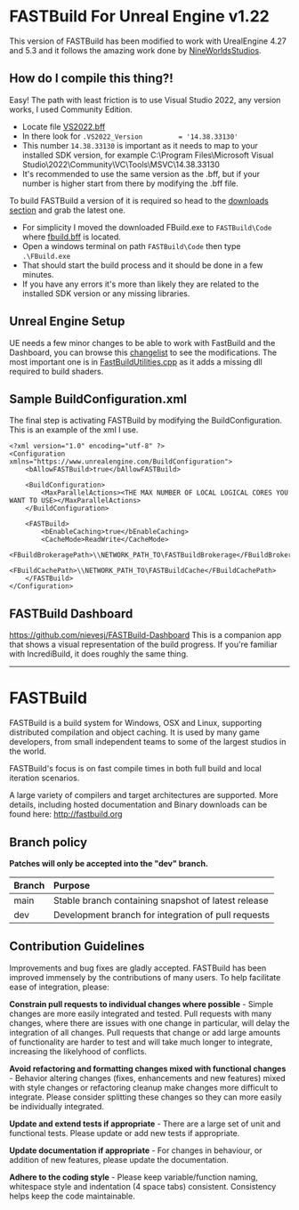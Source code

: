 # FASTBuild For Unreal Engine v1.22

This version of FASTBuild has been modified to work with UrealEngine 4.27 and 5.3 and it follows the amazing work done by [NineWorldsStudios](https://github.com/NineWorldsStudios/FASTBuild).

## How do I compile this thing?!

Easy! The path with least friction is to use Visual Studio 2022, any version works, I used Community Edition. 
* Locate file [VS2022.bff](External%2FSDK%2FVisualStudio%2FVS2022.bff)
* In there look for  `.VS2022_Version         = '14.38.33130'`
* This number `14.38.33130` is important as it needs to map to your installed SDK version, for example C:\Program Files\Microsoft Visual Studio\2022\Community\VC\Tools\MSVC\14.38.33130
* It's recommended to use the same version as the .bff, but if your number is higher start from there by modifying the .bff file.

To build FASTBuild a version of it is required so head to the [downloads section](https://www.fastbuild.org/docs/download.html) and grab the latest one.

* For simplicity I moved the downloaded FBuild.exe to `FASTBuild\Code` where [fbuild.bff](Code%2Ffbuild.bff) is located.
* Open a windows terminal on path `FASTBuild\Code` then type `.\FBuild.exe`
* That should start the build process and it should be done in a few minutes.
* If you have any errors it's more than likely they are related to the installed SDK version or any missing libraries.

## Unreal Engine Setup

UE needs a few minor changes to be able to work with FastBuild and the Dashboard, you can browse this [changelist](https://github.com/nievesj/UnrealEngine/commit/1ff1e3113fe19e9e531276698dff968e4bab1ba9#diff-94843f776dd2b8dedfa47723cf154f0bd9dab3dc94cc464fceb7e1a6ab735315) to see the modifications. The most important one is in [FastBuildUtilities.cpp](https://github.com/nievesj/UnrealEngine/commit/1ff1e3113fe19e9e531276698dff968e4bab1ba9#diff-94843f776dd2b8dedfa47723cf154f0bd9dab3dc94cc464fceb7e1a6ab735315) as it adds a missing dll required to build shaders.

## Sample BuildConfiguration.xml

The final step is activating FASTBuild by modifying the BuildConfiguration. This is an example of the xml I use.

```
<?xml version="1.0" encoding="utf-8" ?>
<Configuration xmlns="https://www.unrealengine.com/BuildConfiguration">
    <bAllowFASTBuild>true</bAllowFASTBuild>

    <BuildConfiguration>
        <MaxParallelActions><THE MAX NUMBER OF LOCAL LOGICAL CORES YOU WANT TO USE></MaxParallelActions>
    </BuildConfiguration>

    <FASTBuild>
        <bEnableCaching>true</bEnableCaching>
        <CacheMode>ReadWrite</CacheMode>
        <FBuildBrokeragePath>\\NETWORK_PATH_TO\FASTBuildBrokerage</FBuildBrokeragePath>
        <FBuildCachePath>\\NETWORK_PATH_TO\FASTBuildCache</FBuildCachePath>
    </FASTBuild>
</Configuration>
```

## FASTBuild Dashboard
https://github.com/nievesj/FASTBuild-Dashboard
This is a companion app that shows a visual representation of the build progress. If you're familiar with IncrediBuild, it does roughly the same thing. 

------------------

# FASTBuild

FASTBuild is a build system for Windows, OSX and Linux, supporting distributed compilation and object caching. It is used by many game developers, from small independent teams to some of the largest studios in the world.

FASTBuild's focus is on fast compile times in both full build and local iteration scenarios.

A large variety of compilers and target architectures are supported. More details, including hosted documentation and Binary downloads can
be found here: http://fastbuild.org

## Branch policy

**Patches will only be accepted into the "dev" branch.**

| Branch | Purpose |
| :----- | :----- |
| main   | Stable branch containing snapshot of latest release |
| dev    | Development branch for integration of pull requests |

## Contribution Guidelines

Improvements and bug fixes are gladly accepted. FASTBuild has been improved immensely by the contributions of many users. To help facilitate ease of integration, please:

**Constrain pull requests to individual changes where possible** - Simple changes are more easily integrated and tested. Pull requests with many changes, where there are issues with one change in particular, will delay the integration of all changes. Pull requests that change or add large amounts of functionality are harder to test and will take much longer to integrate, increasing the likelyhood of conflicts.

**Avoid refactoring and formatting changes mixed with functional changes** - Behavior altering changes (fixes, enhancements and new features) mixed with style changes or refactoring cleanup make changes more difficult to integrate. Please consider splitting these changes so they can more easily be individually integrated.

**Update and extend tests if appropriate** - There are a large set of unit and functional tests. Please update or add new tests if appropriate.

**Update documentation if appropriate** - For changes in behaviour, or addition of new features, please update the documentation.

**Adhere to the coding style** - Please keep variable/function naming, whitespace style and indentation (4 space tabs) consistent. Consistency helps keep the code maintainable.
